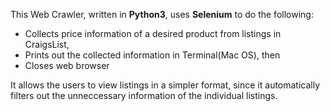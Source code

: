 This Web Crawler, written in **Python3**, uses **Selenium** to do the following:
- Collects price information of a desired product from listings in CraigsList,
- Prints out the collected information in Terminal(Mac OS), then
- Closes web browser

It allows the users to view listings in a simpler format, since it automatically filters out the unneccessary information of the individual listings.
